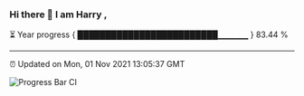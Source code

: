 ### Hi there 👋 I am Harry , 

⏳ Year progress { █████████████████████████▁▁▁▁▁ } 83.44 %

---

⏰ Updated on Mon, 01 Nov 2021 13:05:37 GMT

![Progress Bar CI](https://github.com/duykhang68/duykhang68/workflows/Progress%20Bar%20CI/badge.svg)
